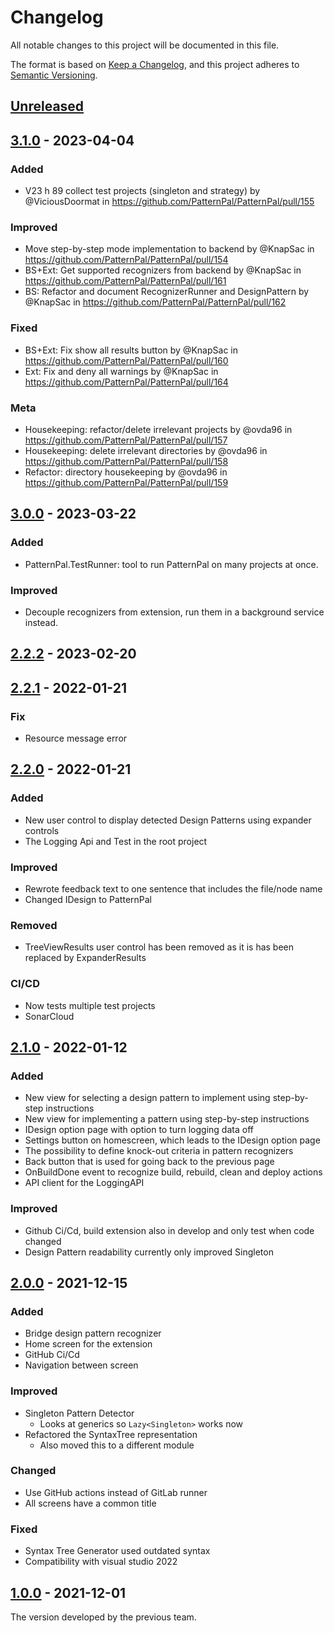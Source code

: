 # Changelog

All notable changes to this project will be documented in this file.

The format is based on [Keep a Changelog](https://keepachangelog.com/en/1.0.0/), and this project adheres
to [Semantic Versioning](https://semver.org/spec/v2.0.0.html).

## [Unreleased]

## [3.1.0] - 2023-04-04

### Added
* V23 h 89 collect test projects (singleton and strategy) by @ViciousDoormat in https://github.com/PatternPal/PatternPal/pull/155

### Improved
* Move step-by-step mode implementation to backend by @KnapSac in https://github.com/PatternPal/PatternPal/pull/154
* BS+Ext: Get supported recognizers from backend by @KnapSac in https://github.com/PatternPal/PatternPal/pull/161
* BS: Refactor and document RecognizerRunner and DesignPattern by @KnapSac in https://github.com/PatternPal/PatternPal/pull/162

### Fixed
* BS+Ext: Fix show all results button by @KnapSac in https://github.com/PatternPal/PatternPal/pull/160
* Ext: Fix and deny all warnings by @KnapSac in https://github.com/PatternPal/PatternPal/pull/164

### Meta
* Housekeeping: refactor/delete irrelevant projects by @ovda96 in https://github.com/PatternPal/PatternPal/pull/157
* Housekeeping: delete irrelevant directories by @ovda96 in https://github.com/PatternPal/PatternPal/pull/158
* Refactor: directory housekeeping by @ovda96 in https://github.com/PatternPal/PatternPal/pull/159

## [3.0.0] - 2023-03-22

### Added
- PatternPal.TestRunner: tool to run PatternPal on many projects at once.

### Improved
- Decouple recognizers from extension, run them in a background service instead.

## [2.2.2] - 2023-02-20

## [2.2.1] - 2022-01-21

### Fix

-   Resource message error

## [2.2.0] - 2022-01-21

### Added

-   New user control to display detected Design Patterns using expander controls 
-   The Logging Api and Test in the root project

### Improved

-   Rewrote feedback text to one sentence that includes the file/node name
-   Changed IDesign to PatternPal

### Removed

-   TreeViewResults user control has been removed as it is has been replaced by ExpanderResults

### CI/CD

-   Now tests multiple test projects
-   SonarCloud

## [2.1.0] - 2022-01-12

### Added

-   New view for selecting a design pattern to implement using step-by-step instructions
-   New view for implementing a pattern using step-by-step instructions
-   IDesign option page with option to turn logging data off
-   Settings button on homescreen, which leads to the IDesign option page
-   The possibility to define knock-out criteria in pattern recognizers
-   Back button that is used for going back to the previous page
-   OnBuildDone event to recognize build, rebuild, clean and deploy actions
-   API client for the LoggingAPI

### Improved

-   Github Ci/Cd, build extension also in develop and only test when code changed
-   Design Pattern readability currently only improved Singleton

## [2.0.0] - 2021-12-15

### Added

-   Bridge design pattern recognizer
-   Home screen for the extension
-   GitHub Ci/Cd
-   Navigation between screen

### Improved

-   Singleton Pattern Detector
    -   Looks at generics so `Lazy<Singleton>` works now
-   Refactored the SyntaxTree representation
    -   Also moved this to a different module

### Changed

-   Use GitHub actions instead of GitLab runner
-   All screens have a common title

### Fixed

-   Syntax Tree Generator used outdated syntax
-   Compatibility with visual studio 2022

## [1.0.0] - 2021-12-01

The version developed by the previous team.

[Unreleased]: https://github.com/PatternPal/PatternPal/compare/v3.1.0...HEAD

[3.1.0]: https://github.com/PatternPal/PatternPal/compare/v3.0.0...v3.1.0

[3.0.0]: https://github.com/PatternPal/PatternPal/compare/v2.2.2...v3.0.0

[2.2.2]: https://github.com/PatternPal/PatternPal/compare/v2.2.1...v2.2.2

[2.2.1]: https://github.com/PatternPal/PatternPal/compare/v2.2.0...v2.2.1

[2.2.0]: https://github.com/PatternPal/PatternPal/compare/v2.1.0...v2.2.0

[2.1.0]: https://github.com/PatternPal/PatternPal/compare/v2.0.0...v2.1.0

[2.0.0]: https://github.com/PatternPal/PatternPal/compare/v1.0.0...v2.0.0

[1.0.0]: https://github.com/PatternPal/PatternPal/releases/tag/v1.0.0
